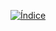 

[![Índice](https://img.shields.io/badge/_Volver_al_Índice--badge&logo=house&logoColor=white)](readme.md)